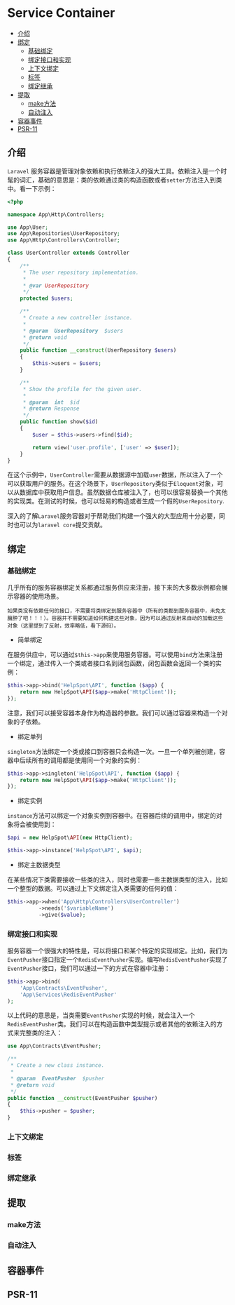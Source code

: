 # Service Container

* [介绍](#介绍)
* [绑定](#绑定)
  * [基础绑定](#基础绑定)
  * [绑定接口和实现](#绑定接口和实现)
  * [上下文绑定](#上下文绑定)
  * [标签](#标签)
  * [绑定继承](#绑定继承)
* [提取](#提取)
  * [make方法](#make方法)
  * [自动注入](#自动注入)
* [容器事件](#容器事件)
* [PSR-11](#psr-11)

## 介绍

`Laravel` 服务容器是管理对象依赖和执行依赖注入的强大工具。依赖注入是一个时髦的词汇，基础的意思是：类的依赖通过类的构造函数或者`setter`方法注入到类中。看一下示例：

```php
<?php

namespace App\Http\Controllers;

use App\User;
use App\Repositories\UserRepository;
use App\Http\Controllers\Controller;

class UserController extends Controller
{
    /**
     * The user repository implementation.
     *
     * @var UserRepository
     */
    protected $users;

    /**
     * Create a new controller instance.
     *
     * @param  UserRepository  $users
     * @return void
     */
    public function __construct(UserRepository $users)
    {
        $this->users = $users;
    }

    /**
     * Show the profile for the given user.
     *
     * @param  int  $id
     * @return Response
     */
    public function show($id)
    {
        $user = $this->users->find($id);

        return view('user.profile', ['user' => $user]);
    }
}
```

在这个示例中，`UserController`需要从数据源中加载`user`数据，所以注入了一个可以获取用户的服务。在这个场景下，`UserRepository`类似于`Eloquent`对象，可以从数据库中获取用户信息。虽然数据仓库被注入了，也可以很容易替换一个其他的实现类。在测试的时候，也可以轻易的构造或者生成一个假的`UserRepository`.

深入的了解`Laravel`服务容器对于帮助我们构建一个强大的大型应用十分必要，同时也可以为`laravel core`提交贡献。

## 绑定

### 基础绑定

几乎所有的服务容器绑定关系都通过服务供应来注册，接下来的大多数示例都会展示容器的使用场景。

    如果类没有依赖任何的接口，不需要将类绑定到服务容器中（所有的类都到服务容器中，未免太臃肿了吧！！！）。容器并不需要知道如何构建这些对象，因为可以通过反射来自动的加载这些对象（这里提到了反射，效率略低，看下源码）。

* 简单绑定

在服务供应中，可以通过`$this->app`来使用服务容器。可以使用`bind`方法来注册一个绑定，通过传入一个类或者接口名到闭包函数，闭包函数会返回一个类的实例：

```php
$this->app->bind('HelpSpot\API', function ($app) {
    return new HelpSpot\API($app->make('HttpClient'));
});
```

注意，我们可以接受容器本身作为构造器的参数。我们可以通过容器来构造一个对象的子依赖。

* 绑定单列

`singleton`方法绑定一个类或接口到容器只会构造一次。一旦一个单列被创建，容器中后续所有的调用都是使用同一个对象的实例：

```php
$this->app->singleton('HelpSpot\API', function ($app) {
    return new HelpSpot\API($app->make('HttpClient'));
});
```

* 绑定实例

`instance`方法可以绑定一个对象实例到容器中。在容器后续的调用中，绑定的对象将会被使用到：

```php
$api = new HelpSpot\API(new HttpClient);

$this->app->instance('HelpSpot\API', $api);
```

* 绑定主数据类型

在某些情况下类需要接收一些类的注入，同时也需要一些主数据类型的注入，比如一个整型的数据。可以通过上下文绑定注入类需要的任何的值：

```php
$this->app->when('App\Http\Controllers\UserController')
          ->needs('$variableName')
          ->give($value);
```

### 绑定接口和实现

服务容器一个很强大的特性是，可以将接口和某个特定的实现绑定。比如，我们为`EventPusher`接口指定一个`RedisEventPusher`实现。编写`RedisEventPusher`实现了`EventPusher`接口，我们可以通过一下的方式在容器中注册：

```php
$this->app->bind(
    'App\Contracts\EventPusher',
    'App\Services\RedisEventPusher'
);
```

以上代码的意思是，当类需要`EventPusher`实现的时候，就会注入一个`RedisEventPusher`类。我们可以在构造函数中类型提示或者其他的依赖注入的方式来完整类的注入：

```php
use App\Contracts\EventPusher;

/**
 * Create a new class instance.
 *
 * @param  EventPusher  $pusher
 * @return void
 */
public function __construct(EventPusher $pusher)
{
    $this->pusher = $pusher;
}
```

### 上下文绑定

### 标签

### 绑定继承

## 提取

### make方法

### 自动注入

## 容器事件

## PSR-11
